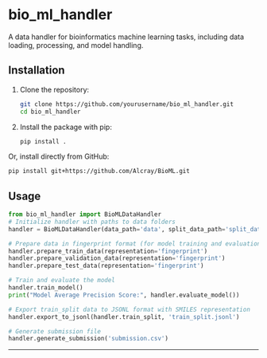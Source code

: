 # bio_ml_handler

A data handler for bioinformatics machine learning tasks, including data loading, processing, and model handling.

## Installation

1. Clone the repository:

   ```bash
   git clone https://github.com/yourusername/bio_ml_handler.git
   cd bio_ml_handler
   ```

2. Install the package with pip:

   ```bash
   pip install .
   ```

Or, install directly from GitHub:

   ```bash
   pip install git+https://github.com/Alcray/BioML.git
   ```

## Usage

```python
from bio_ml_handler import BioMLDataHandler
# Initialize handler with paths to data folders
handler = BioMLDataHandler(data_path='data', split_data_path='split_data')

# Prepare data in fingerprint format (for model training and evaluation)
handler.prepare_train_data(representation='fingerprint')
handler.prepare_validation_data(representation='fingerprint')
handler.prepare_test_data(representation='fingerprint')

# Train and evaluate the model
handler.train_model()
print("Model Average Precision Score:", handler.evaluate_model())

# Export train_split data to JSONL format with SMILES representation
handler.export_to_jsonl(handler.train_split, 'train_split.jsonl')

# Generate submission file
handler.generate_submission('submission.csv')
```
---
